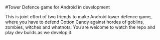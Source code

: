#Tower Defence game for Android in development

This is joint effort of two friends to make Android tower defence game, where you have to defend Cotton Candy against hordes of goblins, zombies, witches and whatnots. You are welcome to watch the repo and play dev builds as we develop it.
